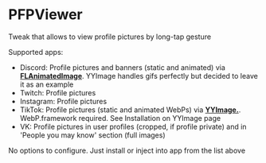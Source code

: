 # PFPViewer
Tweak that allows to view profile pictures by long-tap gesture

Supported apps:

- Discord: Profile pictures and banners (static and animated) via __[FLAnimatedImage](https://github.com/Flipboard/FLAnimatedImage)__. YYImage handles gifs perfectly but decided to leave it as an example
- Twitch: Profile pictures
- Instagram: Profile pictures
- TikTok: Profile pictures (static and animated WebPs) via __[YYImage.](https://github.com/ibireme/YYImage)__. WebP.framework required. See Installation on YYImage page
- VK: Profile pictures in user profiles (cropped, if profile private) and in 'People you may know' section (full images)

No options to configure. Just install or inject into app from the list above
